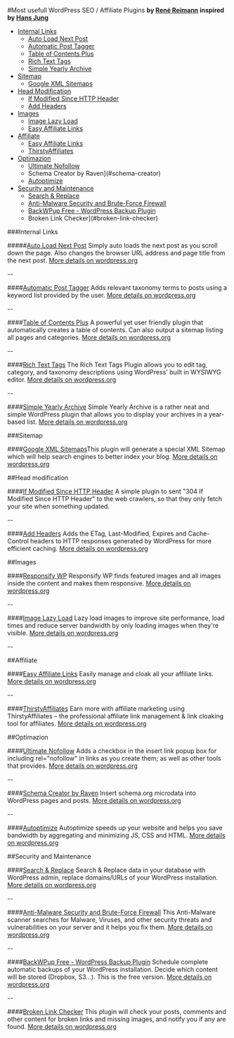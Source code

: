 #Most usefull WordPress SEO / Affiliate Plugins
**by [René Reimann](http://www.rene-reimann.de) inspired by [Hans Jung](https://hansjung.de/)**	 
 
 * [Internal Links](#internal-links)
	* [Auto Load Next Post](#auto-load-next-post)
 	* [Automatic Post Tagger](#automatic-post-tagger)
 	* [Table of Contents Plus](#table-of-contents-plus)
 	* [Rich Text Tags](#rich-text-tags)
 	* [Simple Yearly Archive](#simple-yearly-archive)
 * [Sitemap](#sitemap)
	* [Google XML Sitemaps](#google-sitemap-generator)
 * [Head Modification](#head-modification)	
 	* [If Modified Since HTTP Header](#if-modified-since-header)
	* [Add Headers](#add-headers)
 * [Images](#images)
 	* [Image Lazy Load](#image-lazy-load)
	* [Easy Affiliate Links](#easy-affiliate-links)
 * [Affiliate](#affiliate)
	* [Easy Affiliate Links](#easy-affiliate-links)
	* [ThirstyAffiliates](#thirstyaffiliates)	
 * [Optimazion](#optimazion)
 	* [Ultimate Nofollow](#nofollow)
 	* Schema Creator by Raven](#schema-creator)
 	* [Autoptimize](#autoptimize)
 * [Security and Maintenance](#security-and-maintenance)
 	* [Search & Replace](#search-and-replace)
 	* [Anti-Malware Security and Brute-Force Firewall](gotmls)
 	* [BackWPup Free - WordPress Backup Plugin](#backwpup)
	* Broken Link Checker](#broken-link-checker)
 

###Internal Links

#####[Auto Load Next Post](https://wordpress.org/plugins/auto-load-next-post/)
Simply auto loads the next post as you scroll down the page. Also changes the browser URL address and page title from the next post. [More details on wordpress.org](https://wordpress.org/plugins/auto-load-next-post/)

--

####[Automatic Post Tagger](https://wordpress.org/plugins/automatic-post-tagger/)
Adds relevant taxonomy terms to posts using a keyword list provided by the user. [More details on wordpress.org](https://wordpress.org/plugins/automatic-post-tagger/)

--

####[Table of Contents Plus](https://wordpress.org/plugins/table-of-contents-plus/)
A powerful yet user friendly plugin that automatically creates a table of contents. Can also output a sitemap listing all pages and categories. [More details on wordpress.org](https://wordpress.org/plugins/table-of-contents-plus/)

--

####[Rich Text Tags](https://wordpress.org/plugins/rich-text-tags/)
The Rich Text Tags Plugin allows you to edit tag, category, and taxonomy descriptions using WordPress' built in WYSIWYG editor. [More details on wordpress.org](https://wordpress.org/plugins/rich-text-tags/)

--

####[Simple Yearly Archive](https://wordpress.org/plugins/simple-yearly-archive/)
Simple Yearly Archive is a rather neat and simple WordPress plugin that allows you to display your archives in a year-based list. [More details on wordpress.org](https://wordpress.org/plugins/simple-yearly-archive/)


###Sitemap

####[Google XML Sitemaps](https://wordpress.org/plugins/google-sitemap-generator/)This plugin will generate a special XML Sitemap which will help search engines to better index your blog. [More details on wordpress.org](https://wordpress.org/plugins/google-sitemap-generator/)

##Head modification

####[If Modified Since HTTP Header](https://wordpress.org/plugins/if-modified-since-header/)
A simple plugin to sent "304 If Modified Since HTTP Header" to the web crawlers, so that they only fetch your site when something updated.

--

####[Add Headers](https://wordpress.org/plugins/add-headers/)
Adds the ETag, Last-Modified, Expires and Cache-Control headers to HTTP responses generated by WordPress for more efficient caching. [More details on wordpress.org](https://wordpress.org/plugins/add-headers/)

##Images

####[Responsify WP](https://wordpress.org/plugins/responsify-wp/)
Responsify WP finds featured images and all images inside the content and makes them responsive. [More details on wordpress.org](https://wordpress.org/plugins/responsify-wp/)

--

####[Image Lazy Load](https://wordpress.org/plugins/image-lazy-load/)
Lazy load images to improve site performance, load times and reduce server bandwidth by only loading images when they're visible. [More details on wordpress.org](https://wordpress.org/plugins/image-lazy-load/)

--

##Affiliate

####[Easy Affiliate Links](https://wordpress.org/plugins/easy-affiliate-links/)
Easily manage and cloak all your affiliate links. [More details on wordpress.org](https://wordpress.org/plugins/easy-affiliate-links/)

--

####[ThirstyAffiliates](https://wordpress.org/plugins/thirstyaffiliates/)
Earn more with affiliate marketing using ThirstyAffiliates – the professional affiliate link management & link cloaking tool for affiliates. [More details on wordpress.org](https://wordpress.org/plugins/thirstyaffiliates/)

##Optimazion

####[Ultimate Nofollow](https://wordpress.org/plugins/nofollow/)
Adds a checkbox in the insert link popup box for including rel="nofollow" in links as you create them; as well as other tools that provides. [More details on wordpress.org](https://wordpress.org/plugins/nofollow/)

--

####[Schema Creator by Raven](https://wordpress.org/plugins/schema-creator/)
Insert schema.org microdata into WordPress pages and posts. [More details on wordpress.org](https://wordpress.org/plugins/schema-creator/)

--

####[Autoptimize](https://wordpress.org/plugins/autoptimize/)
Autoptimize speeds up your website and helps you save bandwidth by aggregating and minimizing JS, CSS and HTML. [More details on wordpress.org](https://wordpress.org/plugins/autoptimize/)


##Security and Maintenance

####[Search & Replace](https://wordpress.org/plugins/search-and-replace/)
Search & Replace data in your database with WordPress admin, replace domains/URLs of your WordPress installation.  [More details on wordpress.org](https://wordpress.org/plugins/search-and-replace/)

--

####[Anti-Malware Security and Brute-Force Firewall](https://de.wordpress.org/plugins/gotmls/)
This Anti-Malware scanner searches for Malware, Viruses, and other security threats and vulnerabilities on your server and it helps you fix them. [More details on wordpress.org](https://de.wordpress.org/plugins/gotmls/)

--

####[BackWPup Free - WordPress Backup Plugin](https://wordpress.org/plugins/backwpup/)
Schedule complete automatic backups of your WordPress installation. Decide which content will be stored (Dropbox, S3…). This is the free version. [More details on wordpress.org](https://wordpress.org/plugins/search-and-replace/)

--

####[Broken Link Checker](https://wordpress.org/plugins/broken-link-checker/)
This plugin will check your posts, comments and other content for broken links and missing images, and notify you if any are found. [More details on wordpress.org](https://wordpress.org/plugins/broken-link-checker/)

